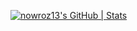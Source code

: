 [![nowroz13's GitHub | Stats](https://stats.quine.sh/nowroz13/github?theme=dark)](https://quine.sh?utm_source=widgets&utm_campaign=nowroz13)
